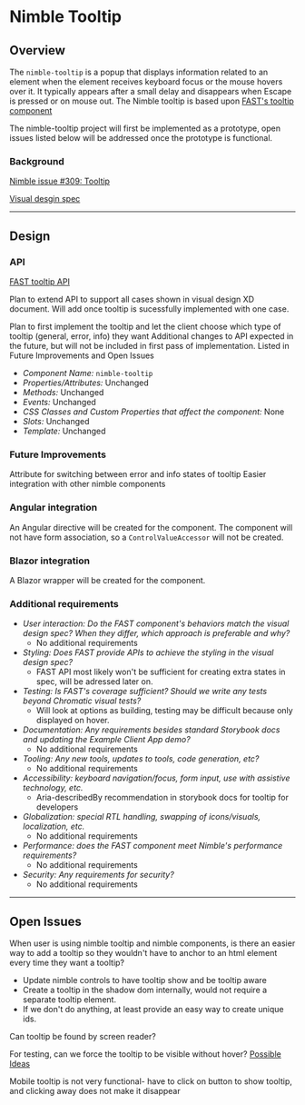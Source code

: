 # Nimble Tooltip

## Overview

The `nimble-tooltip` is a popup that displays information related to an element when the element receives keyboard focus or the mouse hovers over it. It typically appears after a small delay and disappears when Escape is pressed or on mouse out. The Nimble tooltip is based upon [FAST's tooltip component](https://github.com/microsoft/fast/tree/master/packages/web-components/fast-foundation/src/tooltip)

The nimble-tooltip project will first be implemented as a prototype, open issues listed below will be addressed once the prototype is functional.

### Background

[Nimble issue #309: Tooltip](https://github.com/ni/nimble/issues/309)

[Visual desgin spec](https://xd.adobe.com/view/8ce280ab-1559-4961-945c-182955c7780b-d9b1/screen/044414d7-1714-40f2-9679-2ce2c8202d1c/specs/)

---

## Design

### API

[FAST tooltip API](https://github.com/microsoft/fast/blob/de7f234ef871204fcac2b5df59433d919809341d/packages/web-components/fast-foundation/src/tooltip/tooltip.spec.md)

Plan to extend API to support all cases shown in visual design XD document. Will add
once tooltip is sucessfully implemented with one case.

Plan to first implement the tooltip and let the client choose which type of tooltip (general, error, info) they want
Additional changes to API expected in the future, but will not be included in first pass of implementation. Listed in Future Improvements and Open Issues

-   _Component Name:_ `nimble-tooltip`
-   _Properties/Attributes:_ Unchanged
-   _Methods:_ Unchanged
-   _Events:_ Unchanged
-   _CSS Classes and Custom Properties that affect the component:_ None
-   _Slots:_ Unchanged
-   _Template:_ Unchanged

### Future Improvements

Attribute for switching between error and info states of tooltip
Easier integration with other nimble components

### Angular integration

An Angular directive will be created for the component. The component will not have form association, so a `ControlValueAccessor` will not be created.

### Blazor integration

A Blazor wrapper will be created for the component.

### Additional requirements

-   _User interaction: Do the FAST component's behaviors match the visual design spec? When they differ, which approach is preferable and why?_
    -   No additional requirements
-   _Styling: Does FAST provide APIs to achieve the styling in the visual design spec?_
    -   FAST API most likely won't be sufficient for creating extra states in spec, will be adressed later on.
-   _Testing: Is FAST's coverage sufficient? Should we write any tests beyond Chromatic visual tests?_
    -   Will look at options as building, testing may be difficult because only displayed on hover.
-   _Documentation: Any requirements besides standard Storybook docs and updating the Example Client App demo?_
    -   No additional requirements
-   _Tooling: Any new tools, updates to tools, code generation, etc?_
    -   No additional requirements
-   _Accessibility: keyboard navigation/focus, form input, use with assistive technology, etc._
    -   Aria-describedBy recommendation in storybook docs for tooltip for developers
-   _Globalization: special RTL handling, swapping of icons/visuals, localization, etc._
    -   No additional requirements
-   _Performance: does the FAST component meet Nimble's performance requirements?_
    -   No additional requirements
-   _Security: Any requirements for security?_
    -   No additional requirements

---

## Open Issues

When user is using nimble tooltip and nimble components, is there an easier way to add a tooltip so they wouldn't have to anchor to an html element every time they want a tooltip?

-   Update nimble controls to have tooltip show and be tooltip aware
-   Create a tooltip in the shadow dom internally, would not require a separate tooltip element.
-   If we don't do anything, at least provide an easy way to create unique ids.

Can tooltip be found by screen reader?

For testing, can we force the tooltip to be visible without hover? [Possible Ideas](https://stackoverflow.com/questions/62043424/mock-hover-state-in-storybook)

Mobile tooltip is not very functional- have to click on button to show tooltip, and clicking away does not make it disappear
